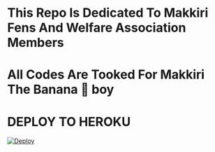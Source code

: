 # This Repo Is Dedicated To Makkiri Fens And Welfare Association Members

# All Codes Are Tooked For Makkiri The Banana 🍌 boy


# DEPLOY TO HEROKU
[![Deploy](https://www.herokucdn.com/deploy/button.svg)](https://github.com/Lallu-lallus/Makri_banana_boii)
